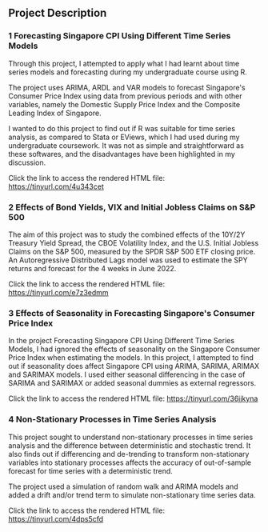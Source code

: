 ## Project Description

### 1 Forecasting Singapore CPI Using Different Time Series Models

Through this project, I attempted to apply what I had learnt about time series models and forecasting 
during my undergraduate course using R.  

The project uses ARIMA, ARDL and VAR models to forecast Singapore's Consumer Price Index using data
from previous periods and with other variables, namely the Domestic Supply Price Index and the Composite Leading 
Index of Singapore.  

I wanted to do this project to find out if R was suitable for time series analysis, as compared to Stata or EViews,
which I had used during my undergraduate coursework. It was not as simple and straightforward as these softwares, and the
disadvantages have been highlighted in my discussion.

Click the link to access the rendered HTML file: https://tinyurl.com/4u343cet  

### 2 Effects of Bond Yields, VIX and Initial Jobless Claims on S&P 500

The aim of this project was to study the combined effects of the 10Y/2Y Treasury Yield Spread, the CBOE Volatility Index,
and the U.S. Initial Jobless Claims on the S&P 500, measured by the SPDR S&P 500 ETF closing price. An Autoregressive
Distributed Lags model was used to estimate the SPY returns and forecast for the 4 weeks in June 2022. 

Click the link to access the rendered HTML file: https://tinyurl.com/e7z3edmm

### 3 Effects of Seasonality in Forecasting Singapore's Consumer Price Index

In the project Forecasting Singapore CPI Using Different Time Series Models, I had ignored the effects of seasonality
on the Singapore Consumer Price Index when estimating the models. In this project, I attempted to find out if seasonality
does affect Singapore CPI using ARIMA, SARIMA, ARIMAX and SARIMAX models. I used either seasonal differencing in the case of
SARIMA and SARIMAX or added seasonal dummies as external regressors.  

Click the link to access the rendered HTML file: https://tinyurl.com/36jjkyna

### 4 Non-Stationary Processes in Time Series Analysis

This project sought to understand non-stationary processes in time series analysis and the difference between deterministic 
and stochastic trend. It also finds out if differencing and de-trending to transform non-stationary variables into stationary
processes affects the accuracy of out-of-sample forecast for time series with a deterministic trend.  

The project used a simulation of random walk and ARIMA models and added a drift and/or trend term to simulate non-stationary 
time series data.  

Click the link to access the rendered HTML file: https://tinyurl.com/4dps5cfd

